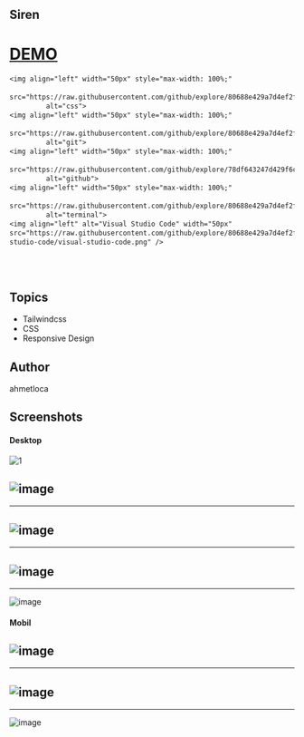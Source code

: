 ## Siren


# [DEMO](https://computer-store-app.vercel.app/)




<p dir="auto">

    <img align="left" width="50px" style="max-width: 100%;"
             src="https://raw.githubusercontent.com/github/explore/80688e429a7d4ef2fca1e82350fe8e3517d3494d/topics/css/css.png"
             alt="css">
    <img align="left" width="50px" style="max-width: 100%;"
             src="https://raw.githubusercontent.com/github/explore/80688e429a7d4ef2fca1e82350fe8e3517d3494d/topics/git/git.png"
             alt="git">
    <img align="left" width="50px" style="max-width: 100%;"
             src="https://raw.githubusercontent.com/github/explore/78df643247d429f6cc873026c0622819ad797942/topics/github/github.png"
             alt="github">
    <img align="left" width="50px" style="max-width: 100%;"
             src="https://raw.githubusercontent.com/github/explore/80688e429a7d4ef2fca1e82350fe8e3517d3494d/topics/terminal/terminal.png"
             alt="terminal">
    <img align="left" alt="Visual Studio Code" width="50px" src="https://raw.githubusercontent.com/github/explore/80688e429a7d4ef2fca1e82350fe8e3517d3494d/topics/visual-studio-code/visual-studio-code.png" />
</p>
<br />
<br />


## Topics

- Tailwindcss
- CSS
- Responsive Design

## Author

ahmetloca

## Screenshots

#### Desktop

<img width="1440" alt="1" src="https://user-images.githubusercontent.com/43186456/195053442-9e6237c4-4bce-4c34-9183-6bcfe7304f23.png">

![image](https://user-images.githubusercontent.com/47141344/167001221-435d6f38-98d1-4f6e-af0b-96b8d261d894.png)
----
----
![image](https://user-images.githubusercontent.com/47141344/167001753-55ecf076-9e2b-43de-b8fc-639bde1ecb73.png)
----
----
![image](https://user-images.githubusercontent.com/47141344/167001920-03a9ec0b-5d6f-4f35-9bc2-905eac7cfc2a.png)
----
----
![image](https://user-images.githubusercontent.com/47141344/167013193-925c00d4-0787-4361-b47e-77d46dbb95fb.png)

#### Mobil

![image](https://user-images.githubusercontent.com/47141344/167002380-c5c2c779-e71a-4226-aba9-752c5d670092.png)
----
----
![image](https://user-images.githubusercontent.com/47141344/167002743-e7018563-72c7-4a7a-b8fb-d892b26d646f.png)
----
----
![image](https://user-images.githubusercontent.com/47141344/167013023-5d5237df-79e2-436b-bd2c-47d80602e09f.png)
